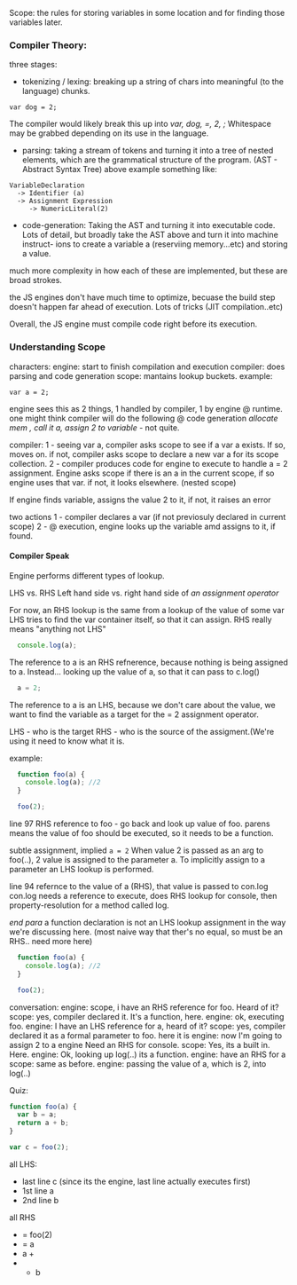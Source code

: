 Scope: the rules for storing variables in some location and for finding those 
variables later.

### Compiler Theory:
three stages:
  - tokenizing / lexing: breaking up a string of chars into meaningful (to
  the language) chunks. 
  ```
  var dog = 2;
  ```
  The compiler would likely break this up into _var, dog, =, 2, ;_ Whitespace 
  may be grabbed depending on its use in the language.

  - parsing: taking a stream of tokens and turning it into a tree of nested 
  elements, which are the grammatical structure of the program. 
  (AST - Abstract Syntax Tree)
  above example something like: 
  ```
  VariableDeclaration
    -> Identifier (a)
    -> Assignment Expression
       -> NumericLiteral(2)
  ```
  - code-generation: Taking the AST and turning it into executable code. Lots
  of detail, but broadly take the AST above and turn it into machine instruct-
  ions to create a variable a (reserviing memory...etc) and storing a value.

much more complexity in how each of these are implemented, but these are broad
strokes.

the JS engines don't have much time to optimize, becuase the build step 
doesn't happen far ahead of execution. Lots of tricks (JIT compilation..etc)

Overall, the JS engine must compile code right before its execution.

### Understanding Scope

characters: 
engine: start to finish compilation and execution
compiler: does parsing and code generation
scope: mantains lookup buckets.
example:
```
var a = 2;
```
engine sees this as 2 things, 1 handled by compiler, 1 by engine @ runtime.
one might think compiler will do the following @ code generation _allocate mem
, call it a, assign 2 to variable_ - not quite.

compiler: 1 - seeing var a, compiler asks scope to see if a var a exists. If
so, moves on. if not, compiler asks scope to declare a new var a for its scope
collection.
          2 - compiler produces code for engine to execute to handle a = 2
assignment. Engine asks scope if there is an a in the current scope, if so
engine uses that var. if not, it looks elsewhere. (nested scope)

If engine finds variable, assigns the value 2 to it, if not, it raises an error

two actions
  1 - compiler declares a var (if not previosuly declared in current scope)
  2 - @ execution, engine looks up the variable amd assigns to it, if found.

  #### Compiler Speak

  Engine performs different types of lookup. 

  LHS vs. RHS
  Left hand side vs. right hand side of _an assignment operator_

  For now, an RHS lookup is the same from a lookup of the value of some var
  LHS tries to find the var container itself, so that it can assign.
  RHS really means "anything not LHS"

  ```javascript
    console.log(a);
  ```
  The reference to a is an RHS refnerence, because nothing is being assigned
  to a. Instead... looking up the value of a, so that it can pass to c.log()

  ```javascript
    a = 2;
  ```

  The reference to a is an LHS, because we don't care about the value, we 
  want to find the variable as a target for the = 2 assignment operator.

  LHS - who is the target
  RHS - who is the source of the assigment.(We're using it need to know what
  it is.

  example:
  ```javascript
    function foo(a) {
      console.log(a); //2
    }

    foo(2);
  ```
  line 97 RHS reference to foo - go back and look up value of foo. parens
  means the value of foo should be executed, so it needs to be a function.

  subtle assignment, implied ```a = 2``` When value 2 is passed as an arg to
  foo(..), 2 value is assigned to the parameter a. To implicitly assign to
  a parameter an LHS lookup is performed.

  line 94 refernce to the value of a (RHS), that value is passed to con.log
  con.log needs a reference to execute, does RHS lookup for console, then
  property-resolution for a method called log.

  *end para* a function declaration is not an LHS lookup assignment in the
  way we're discussing here.
  (most naive way that ther's no equal, so must be an RHS.. need more here)

  ```javascript
    function foo(a) {
      console.log(a); //2
    }

    foo(2);
  ```

  conversation: 
  engine: scope, i have an RHS reference for foo. Heard of it?
  scope: yes, compiler declared it. It's a function, here.
  engine: ok, executing foo.
  engine: I have an LHS reference for a, heard of it?
  scope: yes, compiler declared it as a formal parameter to foo. here it is
  engine: now I'm going to assign 2 to a
  engine Need an RHS for console.
  scope: Yes, its a built in. Here.
  engine: Ok, looking up log(..) its a function.
  engine: have an RHS for a
  scope: same as before.
  engine: passing the value of a, which is 2, into log(..)

  Quiz:
  ```javascript
  function foo(a) {
    var b = a;
    return a + b;
  }

  var c = foo(2);
  ```

  all LHS:
- last line c (since its the engine, last line actually executes first)
- 1st line a
- 2nd line b

all RHS
- = foo(2)
- = a
- a +
- + b 
